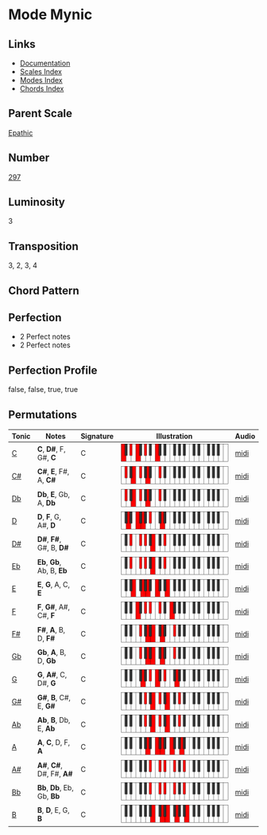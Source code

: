 # Mode Mynic

## Links

- [Documentation](README.md)
- [Scales Index](Scales.md)
- [Modes Index](Modes.md)
- [Chords Index](Chords.md)

## Parent Scale

[Epathic](ScaleEpathic.md)

## Number

[297](https://ianring.com/musictheory/scales/297)

## Luminosity

3

## Transposition

3, 2, 3, 4

## Chord Pattern



## Perfection

- 2 Perfect notes
- 2 Perfect notes

## Perfection Profile

false, false, true, true

## Permutations

| Tonic | Notes | Signature | Illustration | Audio |
|-------|-------|-----------|--------------|-------|
| [C](ModeCNaturalMynic.md) | **C**, **D#**, F, G#, **C** | C | ![CNaturalMynic](ModeCNaturalMynic.png) | [midi](https://github.com/edipermadi/music/blob/main/docs/ModeCNaturalMynic.mid?raw=true) |
| [C#](ModeCSharpMynic.md) | **C#**, **E**, F#, A, **C#** | C | ![CSharpMynic](ModeCSharpMynic.png) | [midi](https://github.com/edipermadi/music/blob/main/docs/ModeCSharpMynic.mid?raw=true) |
| [Db](ModeDFlatMynic.md) | **Db**, **E**, Gb, A, **Db** | C | ![DFlatMynic](ModeDFlatMynic.png) | [midi](https://github.com/edipermadi/music/blob/main/docs/ModeDFlatMynic.mid?raw=true) |
| [D](ModeDNaturalMynic.md) | **D**, **F**, G, A#, **D** | C | ![DNaturalMynic](ModeDNaturalMynic.png) | [midi](https://github.com/edipermadi/music/blob/main/docs/ModeDNaturalMynic.mid?raw=true) |
| [D#](ModeDSharpMynic.md) | **D#**, **F#**, G#, B, **D#** | C | ![DSharpMynic](ModeDSharpMynic.png) | [midi](https://github.com/edipermadi/music/blob/main/docs/ModeDSharpMynic.mid?raw=true) |
| [Eb](ModeEFlatMynic.md) | **Eb**, **Gb**, Ab, B, **Eb** | C | ![EFlatMynic](ModeEFlatMynic.png) | [midi](https://github.com/edipermadi/music/blob/main/docs/ModeEFlatMynic.mid?raw=true) |
| [E](ModeENaturalMynic.md) | **E**, **G**, A, C, **E** | C | ![ENaturalMynic](ModeENaturalMynic.png) | [midi](https://github.com/edipermadi/music/blob/main/docs/ModeENaturalMynic.mid?raw=true) |
| [F](ModeFNaturalMynic.md) | **F**, **G#**, A#, C#, **F** | C | ![FNaturalMynic](ModeFNaturalMynic.png) | [midi](https://github.com/edipermadi/music/blob/main/docs/ModeFNaturalMynic.mid?raw=true) |
| [F#](ModeFSharpMynic.md) | **F#**, **A**, B, D, **F#** | C | ![FSharpMynic](ModeFSharpMynic.png) | [midi](https://github.com/edipermadi/music/blob/main/docs/ModeFSharpMynic.mid?raw=true) |
| [Gb](ModeGFlatMynic.md) | **Gb**, **A**, B, D, **Gb** | C | ![GFlatMynic](ModeGFlatMynic.png) | [midi](https://github.com/edipermadi/music/blob/main/docs/ModeGFlatMynic.mid?raw=true) |
| [G](ModeGNaturalMynic.md) | **G**, **A#**, C, D#, **G** | C | ![GNaturalMynic](ModeGNaturalMynic.png) | [midi](https://github.com/edipermadi/music/blob/main/docs/ModeGNaturalMynic.mid?raw=true) |
| [G#](ModeGSharpMynic.md) | **G#**, **B**, C#, E, **G#** | C | ![GSharpMynic](ModeGSharpMynic.png) | [midi](https://github.com/edipermadi/music/blob/main/docs/ModeGSharpMynic.mid?raw=true) |
| [Ab](ModeAFlatMynic.md) | **Ab**, **B**, Db, E, **Ab** | C | ![AFlatMynic](ModeAFlatMynic.png) | [midi](https://github.com/edipermadi/music/blob/main/docs/ModeAFlatMynic.mid?raw=true) |
| [A](ModeANaturalMynic.md) | **A**, **C**, D, F, **A** | C | ![ANaturalMynic](ModeANaturalMynic.png) | [midi](https://github.com/edipermadi/music/blob/main/docs/ModeANaturalMynic.mid?raw=true) |
| [A#](ModeASharpMynic.md) | **A#**, **C#**, D#, F#, **A#** | C | ![ASharpMynic](ModeASharpMynic.png) | [midi](https://github.com/edipermadi/music/blob/main/docs/ModeASharpMynic.mid?raw=true) |
| [Bb](ModeBFlatMynic.md) | **Bb**, **Db**, Eb, Gb, **Bb** | C | ![BFlatMynic](ModeBFlatMynic.png) | [midi](https://github.com/edipermadi/music/blob/main/docs/ModeBFlatMynic.mid?raw=true) |
| [B](ModeBNaturalMynic.md) | **B**, **D**, E, G, **B** | C | ![BNaturalMynic](ModeBNaturalMynic.png) | [midi](https://github.com/edipermadi/music/blob/main/docs/ModeBNaturalMynic.mid?raw=true) |
